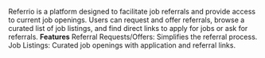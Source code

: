 Referrio is a platform designed to facilitate job referrals and provide access to current job openings. Users can request and offer referrals, browse a curated list of job listings, and find direct links to apply for jobs or ask for referrals.
**Features**
Referral Requests/Offers: Simplifies the referral process.
Job Listings: Curated job openings with application and referral links.
